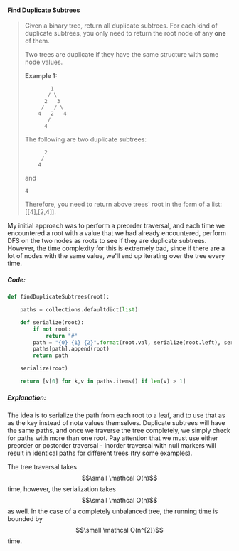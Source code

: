 #### Find Duplicate Subtrees

> Given a binary tree, return all duplicate subtrees. For each kind of duplicate subtrees, you only need to return the root node of any **one** of them.
>
> Two trees are duplicate if they have the same structure with same node values.
>
> **Example 1:**
>
> ```
>         1
>        / \
>       2   3
>      /   / \
>     4   2   4
>        /
>       4
> ```
>
> The following are two duplicate subtrees:
>
> ```
>       2
>      /
>     4
> ```
>
> and
>
> ```
> 4
> ```
>
> Therefore, you need to return above trees' root in the form of a list: \[\[4\],\[2,4\]\].

My initial approach was to perform a preorder traversal, and each time we encountered a root with a value that we had already encountered, perform DFS on the two nodes as roots to see if they are duplicate subtrees. However, the time complexity for this is extremely bad, since if there are a lot of nodes with the same value, we'll end up iterating over the tree every time.

##### Code:

```py
def findDuplicateSubtrees(root):

    paths = collections.defaultdict(list)

    def serialize(root):
        if not root:
            return "#"
        path = "{0} {1} {2}".format(root.val, serialize(root.left), serialize(root.right))
        paths[path].append(root)
        return path

    serialize(root)

    return [v[0] for k,v in paths.items() if len(v) > 1]
```

##### Explanation:

The idea is to serialize the path from each root to a leaf, and to use that as as the key instead of note values themselves. Duplicate subtrees will have the same paths, and once we traverse the tree completely, we simply check for paths with more than one root. Pay attention that we must use either preorder or postorder traversal - inorder traversal with null markers will result in identical paths for different trees \(try some examples\).

The tree traversal takes $$\small \mathcal O(n)$$ time, however, the serialization takes $$\small \mathcal O(n)$$ as well. In the case of a completely unbalanced tree, the running time is bounded by $$\small \mathcal O(n^{2})$$ time. 

